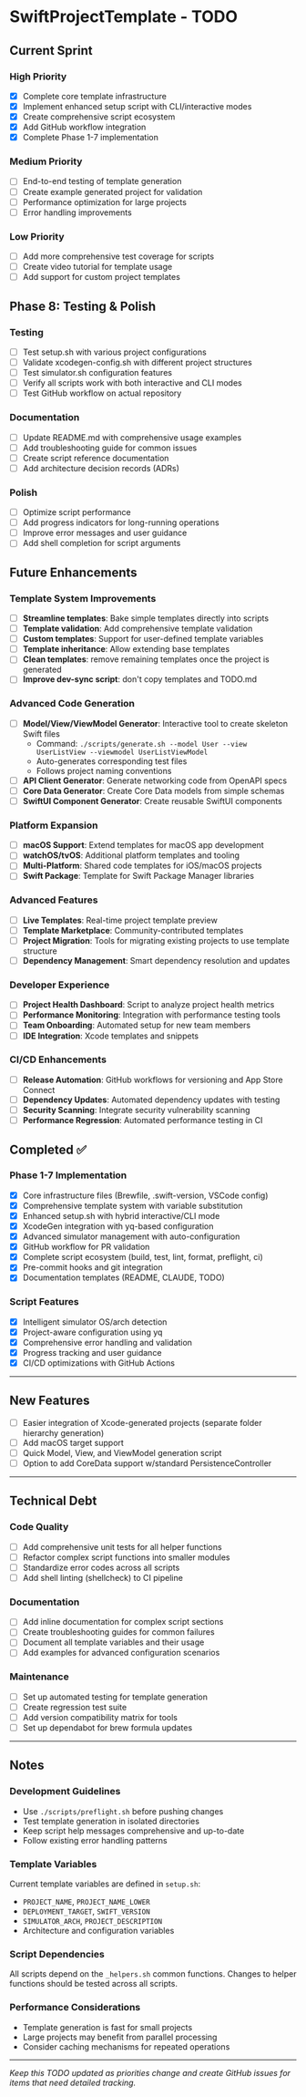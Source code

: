 # SwiftProjectTemplate - TODO

## Current Sprint

### High Priority
- [x] Complete core template infrastructure
- [x] Implement enhanced setup script with CLI/interactive modes
- [x] Create comprehensive script ecosystem
- [x] Add GitHub workflow integration
- [x] Complete Phase 1-7 implementation

### Medium Priority
- [ ] End-to-end testing of template generation
- [ ] Create example generated project for validation
- [ ] Performance optimization for large projects
- [ ] Error handling improvements

### Low Priority
- [ ] Add more comprehensive test coverage for scripts
- [ ] Create video tutorial for template usage
- [ ] Add support for custom project templates

## Phase 8: Testing & Polish

### Testing
- [ ] Test setup.sh with various project configurations
- [ ] Validate xcodegen-config.sh with different project structures
- [ ] Test simulator.sh configuration features
- [ ] Verify all scripts work with both interactive and CLI modes
- [ ] Test GitHub workflow on actual repository

### Documentation
- [ ] Update README.md with comprehensive usage examples
- [ ] Add troubleshooting guide for common issues
- [ ] Create script reference documentation
- [ ] Add architecture decision records (ADRs)

### Polish
- [ ] Optimize script performance
- [ ] Add progress indicators for long-running operations
- [ ] Improve error messages and user guidance
- [ ] Add shell completion for script arguments

## Future Enhancements

### Template System Improvements
- [ ] **Streamline templates**: Bake simple templates directly into scripts
- [ ] **Template validation**: Add comprehensive template validation
- [ ] **Custom templates**: Support for user-defined template variables
- [ ] **Template inheritance**: Allow extending base templates
- [ ] **Clean templates**: remove remaining templates once the project is generated
- [ ] **Improve dev-sync script**: don't copy templates and TODO.md

### Advanced Code Generation
- [ ] **Model/View/ViewModel Generator**: Interactive tool to create skeleton Swift files
  - Command: `./scripts/generate.sh --model User --view UserListView --viewmodel UserListViewModel`
  - Auto-generates corresponding test files
  - Follows project naming conventions
- [ ] **API Client Generator**: Generate networking code from OpenAPI specs
- [ ] **Core Data Generator**: Create Core Data models from simple schemas
- [ ] **SwiftUI Component Generator**: Create reusable SwiftUI components

### Platform Expansion
- [ ] **macOS Support**: Extend templates for macOS app development
- [ ] **watchOS/tvOS**: Additional platform templates and tooling
- [ ] **Multi-Platform**: Shared code templates for iOS/macOS projects
- [ ] **Swift Package**: Template for Swift Package Manager libraries

### Advanced Features
- [ ] **Live Templates**: Real-time project template preview
- [ ] **Template Marketplace**: Community-contributed templates
- [ ] **Project Migration**: Tools for migrating existing projects to use template structure
- [ ] **Dependency Management**: Smart dependency resolution and updates

### Developer Experience
- [ ] **Project Health Dashboard**: Script to analyze project health metrics
- [ ] **Performance Monitoring**: Integration with performance testing tools
- [ ] **Team Onboarding**: Automated setup for new team members
- [ ] **IDE Integration**: Xcode templates and snippets

### CI/CD Enhancements
- [ ] **Release Automation**: GitHub workflows for versioning and App Store Connect
- [ ] **Dependency Updates**: Automated dependency updates with testing
- [ ] **Security Scanning**: Integrate security vulnerability scanning
- [ ] **Performance Regression**: Automated performance testing in CI

## Completed ✅

### Phase 1-7 Implementation
- [x] Core infrastructure files (Brewfile, .swift-version, VSCode config)
- [x] Comprehensive template system with variable substitution
- [x] Enhanced setup.sh with hybrid interactive/CLI mode
- [x] XcodeGen integration with yq-based configuration
- [x] Advanced simulator management with auto-configuration
- [x] GitHub workflow for PR validation
- [x] Complete script ecosystem (build, test, lint, format, preflight, ci)
- [x] Pre-commit hooks and git integration
- [x] Documentation templates (README, CLAUDE, TODO)

### Script Features
- [x] Intelligent simulator OS/arch detection
- [x] Project-aware configuration using yq
- [x] Comprehensive error handling and validation
- [x] Progress tracking and user guidance
- [x] CI/CD optimizations with GitHub Actions

---

## New Features

- [ ] Easier integration of Xcode-generated projects (separate folder hierarchy generation)
- [ ] Add macOS target support
- [ ] Quick Model, View, and ViewModel generation script
- [ ] Option to add CoreData support w/standard PersistenceController

---

## Technical Debt

### Code Quality
- [ ] Add comprehensive unit tests for all helper functions
- [ ] Refactor complex script functions into smaller modules
- [ ] Standardize error codes across all scripts
- [ ] Add shell linting (shellcheck) to CI pipeline

### Documentation
- [ ] Add inline documentation for complex script sections
- [ ] Create troubleshooting guides for common failures
- [ ] Document all template variables and their usage
- [ ] Add examples for advanced configuration scenarios

### Maintenance
- [ ] Set up automated testing for template generation
- [ ] Create regression test suite
- [ ] Add version compatibility matrix for tools
- [ ] Set up dependabot for brew formula updates

---

## Notes

### Development Guidelines
- Use `./scripts/preflight.sh` before pushing changes
- Test template generation in isolated directories
- Keep script help messages comprehensive and up-to-date
- Follow existing error handling patterns

### Template Variables
Current template variables are defined in `setup.sh`:
- `PROJECT_NAME`, `PROJECT_NAME_LOWER`
- `DEPLOYMENT_TARGET`, `SWIFT_VERSION`
- `SIMULATOR_ARCH`, `PROJECT_DESCRIPTION`
- Architecture and configuration variables

### Script Dependencies
All scripts depend on the `_helpers.sh` common functions. Changes to helper functions should be tested across all scripts.

### Performance Considerations
- Template generation is fast for small projects
- Large projects may benefit from parallel processing
- Consider caching mechanisms for repeated operations

---

*Keep this TODO updated as priorities change and create GitHub issues for items that need detailed tracking.*
